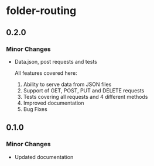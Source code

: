 # folder-routing

## 0.2.0

### Minor Changes

- Data.json, post requests and tests

  All features covered here:

  1. Ability to serve data from JSON files
  2. Support of GET, POST, PUT and DELETE requests
  3. Tests covering all requests and 4 different methods
  4. Improved documentation
  5. Bug Fixes

## 0.1.0

### Minor Changes

- Updated documentation
